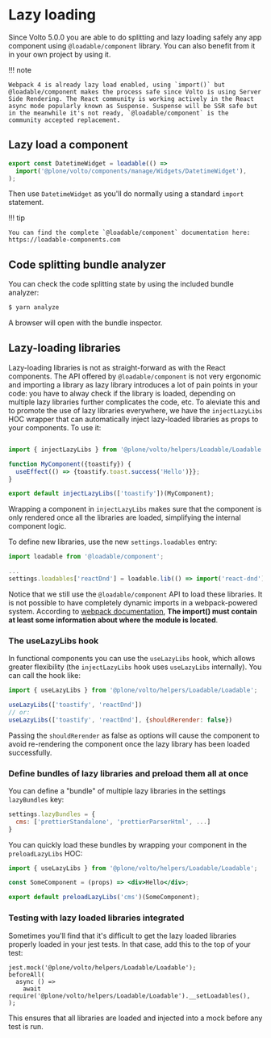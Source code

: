# Lazy loading

Since Volto 5.0.0 you are able to do splitting and lazy loading safely any app component
using `@loadable/component` library. You can also benefit from it in your own project by
using it.

!!! note

    Webpack 4 is already lazy load enabled, using `import()` but @loadable/component makes the process safe since Volto is using Server Side Rendering. The React community is working actively in the React async mode popularly known as Suspense. Suspense will be SSR safe but in the meanwhile it's not ready, `@loadable/component` is the community accepted replacement.

## Lazy load a component

```js
export const DatetimeWidget = loadable(() =>
  import('@plone/volto/components/manage/Widgets/DatetimeWidget'),
);
```

Then use `DatetimeWidget` as you'll do normally using a standard `import` statement.

!!! tip

    You can find the complete `@loadable/component` documentation here: https://loadable-components.com

## Code splitting bundle analyzer

You can check the code splitting state by using the included bundle analyzer:

```bash
$ yarn analyze
```

A browser will open with the bundle inspector.

## Lazy-loading libraries

Lazy-loading libraries is not as straight-forward as with the React components.
The API offered by `@loadable/component` is not very ergonomic and
importing a library as lazy library introduces a lot of pain points in your
code: you have to alway check if the library is loaded, depending on multiple
lazy libraries further complicates the code, etc. To aleviate this and to
promote the use of lazy libraries everywhere, we have the `injectLazyLibs` HOC
wrapper that can automatically inject lazy-loaded libraries as props to your
components. To use it:

```jsx

import { injectLazyLibs } from '@plone/volto/helpers/Loadable/Loadable';

function MyComponent({toastify}) {
  useEffect(() => {toastify.toast.success('Hello')}};
}

export default injectLazyLibs(['toastify'])(MyComponent);
```

Wrapping a component in `injectLazyLibs` makes sure that the component is only
rendered once all the libraries are loaded, simplifying the internal component
logic.

To define new libraries, use the new `settings.loadables` entry:

```jsx
import loadable from '@loadable/component';

...
settings.loadables['reactDnd'] = loadable.lib(() => import('react-dnd'));
```

Notice that we still use the `@loadable/component` API to load these libraries.
It is not possible to have completely dynamic imports in a webpack-powered
system. According to [webpack documentation](https://webpack.js.org/api/module-methods/#dynamic-expressions-in-import),
**The import() must contain at least some information about where the module is
located**.

### The useLazyLibs hook

In functional components you can use the `useLazyLibs` hook, which allows
greater flexibility (the `injectLazyLibs` hook uses `useLazyLibs` internally).
You can call the hook like:

```jsx
import { useLazyLibs } from '@plone/volto/helpers/Loadable/Loadable';

useLazyLibs(['toastify', 'reactDnd'])
// or:
useLazyLibs(['toastify', 'reactDnd'], {shouldRerender: false})
```

Passing the `shouldRerender` as false as options will cause the component to
avoid re-rendering the component once the lazy library has been loaded
successfully.

### Define bundles of lazy libraries and preload them all at once

You can define a "bundle" of multiple lazy libraries in the settings
`lazyBundles` key:

```jsx
settings.lazyBundles = {
  cms: ['prettierStandalone', 'prettierParserHtml', ...]
}
```

You can quickly load these bundles by wrapping your component in the
`preloadLazyLibs` HOC:

```jsx
import { useLazyLibs } from '@plone/volto/helpers/Loadable/Loadable';

const SomeComponent = (props) => <div>Hello</div>;

export default preloadLazyLibs('cms')(SomeComponent);
```

### Testing with lazy loaded libraries integrated

Sometimes you'll find that it's difficult to get the lazy loaded libraries
properly loaded in your jest tests. In that case, add this to the top of your
test:

```
jest.mock('@plone/volto/helpers/Loadable/Loadable');
beforeAll(
  async () =>
    await require('@plone/volto/helpers/Loadable/Loadable').__setLoadables(),
);
```

This ensures that all libraries are loaded and injected into a mock before any
test is run.
